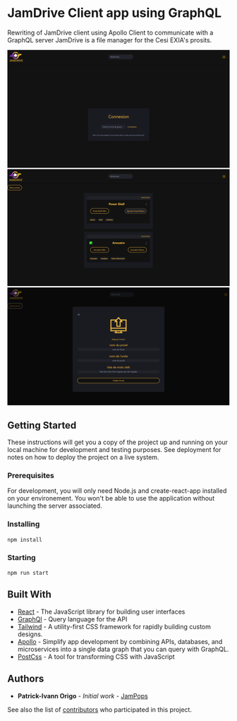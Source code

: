 # JamDrive Client app using GraphQL

Rewriting of JamDrive client using Apollo Client to communicate with a GraphQL server
JamDrive is a file manager for the Cesi EXIA's prosits.










![Alt text](https://github.com/Patrick-Ivann/JamDrive_Graph_client/blob/master/Capture.PNG?raw=true "Landing")
![Alt text](https://github.com/Patrick-Ivann/JamDrive_Graph_client/blob/master/CaptureFeed.PNG?raw=true "Feed")
![Alt text](https://github.com/Patrick-Ivann/JamDrive_Graph_client/blob/master/CaptureInsert.PNG?raw=true "Insertion")




## Getting Started

These instructions will get you a copy of the project up and running on your local machine for development and testing purposes. See deployment for notes on how to deploy the project on a live system.

### Prerequisites

For development, you will only need Node.js and create-react-app installed on your environement.
You won't be able to use the application without launching the server associated. 


### Installing

```
npm install
```

### Starting

```
npm run start
```

## Built With

* [React](https://reactjs.org/) - The JavaScript library for building user interfaces
* [GraphQl](https://graphql.org/) - Query language for the API
* [Tailwind](https://tailwindcss.com/) - A utility-first CSS framework for rapidly building custom designs.
* [Apollo](https://www.apollographql.com/) - Simplify app development by combining APIs, databases, and microservices into a single data graph that you can query with GraphQL.
* [PostCss](https://postcss.org/) - A tool for transforming CSS with JavaScript


## Authors

  * **Patrick-Ivann Origo** - *Initial work* - [JamPops](https://github.com/Patrick-Ivann)

See also the list of [contributors](https://github.com/your/project/contributors) who participated in this project.

